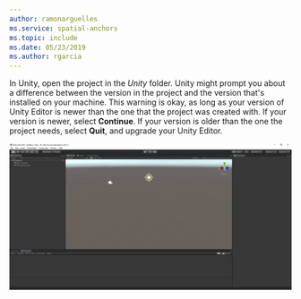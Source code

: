 ```yaml
---
author: ramonarguelles
ms.service: spatial-anchors
ms.topic: include
ms.date: 05/23/2019
ms.author: rgarcia
---
```

In Unity, open the project in the *Unity* folder. Unity might prompt you about a difference between the version in the project and the version that's installed on your machine. This warning is okay, as long as your version of Unity Editor is newer than the one that the project was created with. If your version is newer, select **Continue**. If your version is older than the one the project needs, select **Quit**, and upgrade your Unity Editor.

![Screenshot of the Unity pane.](./media/spatial-anchors-unity/unity-window.png)
